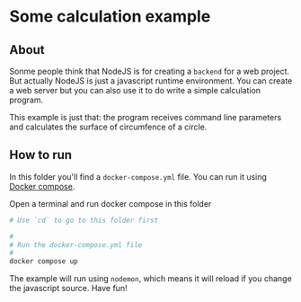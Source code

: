 # Some calculation example

## About

Sonme people think that NodeJS is for creating a `backend` for a web project. But actually NodeJS is just a javascript runtime environment. You can create a web server but you can also use it to do write a simple calculation program.

This example is just that: the program receives command line parameters and calculates the surface of circumfence of a circle.

## How to run

In this folder you'll find a `docker-compose.yml` file. You can run it using [Docker compose](https://docs.docker.com/get-started/08_using_compose/).

Open a terminal and run docker compose in this folder

```bash
# Use `cd` to go to this folder first

# 
# Run the docker-compose.yml file
# 
docker compose up
```

The example will run using `nodemon`, which means it will reload if you change the javascript source. Have fun!
